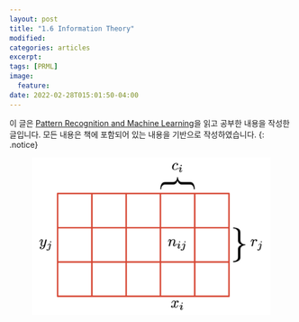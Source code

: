 ```yaml
---
layout: post
title: "1.6 Information Theory"
modified:
categories: articles
excerpt:
tags: [PRML]
image:
  feature:
date: 2022-02-28T015:01:50-04:00
---
```


이 글은 [Pattern Recognition and Machine Learning](https://www.microsoft.com/en-us/research/uploads/prod/2006/01/Bishop-Pattern-Recognition-and-Machine-Learning-2006.pdf)을 읽고 공부한 내용을 작성한 글입니다. 
모든 내용은 책에 포함되어 있는 내용을 기반으로 작성하였습니다.
{: .notice}


<figure>
    <a href="/PRML/1.png" alt="image"><img src="/PRML/5.png" alt="image"></a>
</figure>


